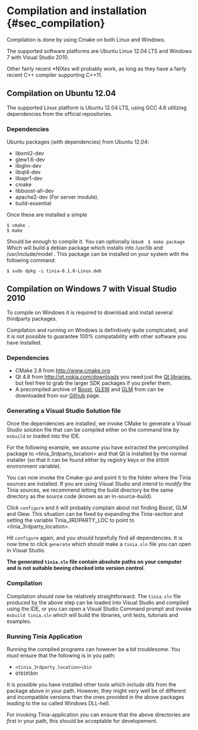 Compilation and installation {#sec_compilation}
============================

Compilation is done by using Cmake on both Linux and Windows.

The supported software platforms are Ubuntu Linux 12.04 LTS and Windows 7 with
Visual Studio 2010. 

Other fairly recent *NIXes will probably work, as long as they have a
fairly recent C++ compiler supporting C++11.

Compilation on Ubuntu 12.04
---------------------------
The supported Linux platform is Ubuntu 12.04 LTS, using GCC 4.6 utilizing 
dependencies from the official repositories.

### Dependencies 

Ubuntu packages (with dependencies) from Ubuntu 12.04:

- libxml2-dev
- glew1.6-dev
- libglm-dev
- libqt4-dev
- libapr1-dev
- cmake
- libboost-all-dev
- apache2-dev (For server module).
- build-essential

Once these are installed a simple 

    $ cmake . 
    $ make 

Should be enough to compile it. You can optionally issue
` $ make package` Which will build a debian package which installs into
/usr/lib and /usr/include/model . This package can be installed on your
system with the following command:

`$ sudo dpkg -i tinia-0.1.0-Linux.deb`

Compilation on Windows 7 with Visual Studio 2010
------------------------------------------------
To compile on Windows it is required to download and install several
thirdparty packages. 

Compilation and running on Windows is definitively quite complicated, 
and it is not possible to guarantee 100% compatability with other software
you have installed.

### Dependencies

- CMake 2.8 from <http://www.cmake.org>
- Qt 4.8 from <http://qt.nokia.com/downloads> you need just the [Qt libraries](http://qt.nokia.com/downloads/windows-cpp-vs2010), but
  feel free to grab the larger SDK packages if you prefer them. 
- A precompiled archive of [Boost](http://www.boost.org), [GLEW](http://glew.sf.net) and [GLM](http://glm.g-truc.net/)
  from can be downloaded from our [Github](https://github.com/downloads/hetcomp/tinia/Tinia_3rdParty-18.07.12.zip) page.
  
### Generating a Visual Studio Solution file

Once the dependencies are installed, we invoke CMake to generate a Visual Studio
solution file that can be compiled either on the command line by `msbuild` or loaded
into the IDE. 

For the following example, we assume you have extracted the precompiled 
package to <tinia_3rdparty_location> and that Qt is installed by the normal installer (so that
it can be found either by registry keys or the `QTDIR` environment variable).

You can now invoke the Cmake-gui and point it to the folder where the Tinia
sources are installed. If you are using Visual Studio and intend to _modify_
the Tinia sources, we recommend letting the build directory be the same directory
as the source code (known as an  in-source-build).

Click `configure` and it will probably complain about not finding Boost, GLM and
Glew. This situation can be fixed by expanding the Tinia-section and setting
the variable Tinia_3RDPARTY_LOC to point to <tinia_3rdparty_location>.

Hit `configure` again, and you should hopefully find all dependencies.
It is now time to click `generate` which should make a `tinia.sln` file
you can open in Visual Studio.

**The generated `tinia.sln` file contain absolute paths on your computer
and is not suitable beeing checked into version control**.

### Compilation

Compilation should now be relatively straightforward. The `tinia.sln` file
produced by the above step can be loaded into Visual Studio and compiled using
the IDE, or you can open a Visual Studio Command prompt and invoke `msbuild tinia.sln`
which will build the libraries, unit tests, tutorials and examples.

### Running Tinia Application

Running the compiled programs can however be a bit troublesome.
You _must_ ensure that the following is in you path:
- `<tinia_3rdparty_location>\bin` 
- `QTDIR`\bin

It is possible you have installed other tools which include dlls from 
the package above in your path. However, they might very well be of
different and incompatible versions than the ones provided in the above 
packages leading to the so called Windows DLL-hell.

For invoking Tinia-application you can ensure that the above directories are
_first_ in your path, this should be acceptable for developement. 
